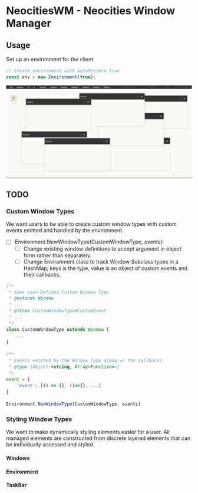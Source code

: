 # NeocitiesWM - Neocities Window Manager

## Usage
Set up an environment for the client.

```Javascript
// Create environment with autoRestore true
const env = new Environment(true);
```

![Example](/public/images/{C715DC36-4018-49C7-A084-1808B75F7A61}.png)

## TODO

### Custom Window Types
We want users to be able to create custom window types with custom events emitted and handled by the environment.
- [ ] Environment.NewWindowType(CustomWindowType, events):
    - [ ] Change existing window definitions to accept argument in object form rather than separately.
    - [ ] Change Environment class to track Window Subclass types in a HashMap; keys is the type, value is an object of custom events and their callbacks.

```Javascript
/**
 * Some User-Defined Custom Window Type
 * @extends Window
 * ...
 * @fires CustomWindowType#CustomEvent
 * ...
 */
class CustomWindowType extends Window {
    ...
}

/**
 * Events emitted by the Window Type along w/ the callbacks.
 * @type {object.<string, Array<Function>>}
 */
event = {
    'event': [() => {}, ()=>{}, ...]
}

Environment.NewWindowType(CustomWindowType, events)
``` 

### Styling Window Types
We want to make dynamically styling elements easier for a user.
All managed elements are constructed from discrete layered elements that can be individually accessed and styled.

#### Windows


#### Environment


#### TaskBar
